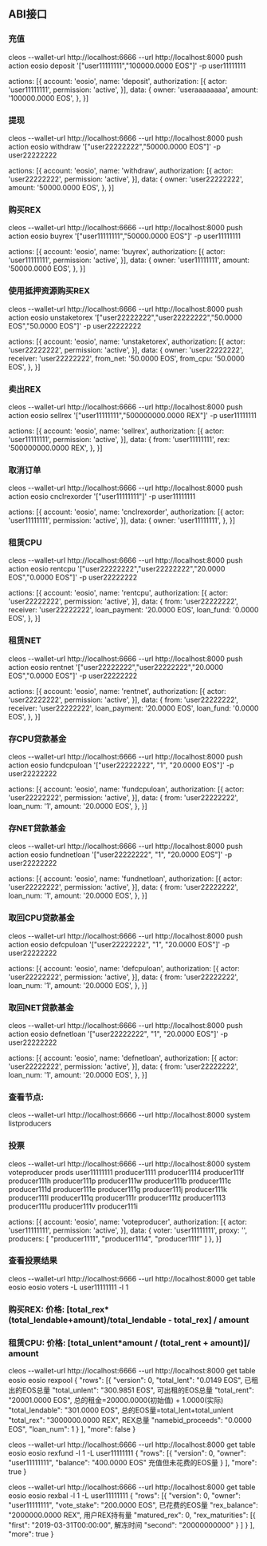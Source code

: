 ## ABI接口<br>
### 充值
cleos  --wallet-url http://localhost:6666 --url http://localhost:8000 push action eosio deposit '["user11111111","100000.0000 EOS"]' -p user11111111

actions: [{
      account: 'eosio',
      name: 'deposit',
      authorization: [{
        actor: 'user11111111',
        permission: 'active',
      }],
      data: {
        owner: 'useraaaaaaaa',
        amount: '100000.0000 EOS',
      },
    }]

### 提现
cleos  --wallet-url http://localhost:6666 --url http://localhost:8000 push action eosio withdraw '["user22222222","50000.0000 EOS"]' -p user22222222

actions: [{
      account: 'eosio',
      name: 'withdraw',
      authorization: [{
        actor: 'user22222222',
        permission: 'active',
      }],
      data: {
        owner: 'user22222222',
        amount: '50000.0000 EOS',
      },
    }]

### 购买REX
cleos  --wallet-url http://localhost:6666 --url http://localhost:8000 push action eosio buyrex '["user11111111","50000.0000 EOS"]' -p user11111111

actions: [{
      account: 'eosio',
      name: 'buyrex',
      authorization: [{
        actor: 'user11111111',
        permission: 'active',
      }],
      data: {
        owner: 'user11111111',
        amount: '50000.0000 EOS',
      },
    }]

### 使用抵押资源购买REX
cleos  --wallet-url http://localhost:6666 --url http://localhost:8000 push action eosio unstaketorex '["user22222222","user22222222","50.0000 EOS","50.0000 EOS"]' -p user22222222

actions: [{
      account: 'eosio',
      name: 'unstaketorex',
      authorization: [{
        actor: 'user22222222',
        permission: 'active',
      }],
      data: {
        owner: 'user22222222',
        receiver: 'user22222222',
	from_net: '50.0000 EOS',
	from_cpu: '50.0000 EOS',
      },
    }]


### 卖出REX
cleos  --wallet-url http://localhost:6666 --url http://localhost:8000 push action eosio sellrex '["user11111111","500000000.0000 REX"]' -p user11111111

actions: [{
      account: 'eosio',
      name: 'sellrex',
      authorization: [{
        actor: 'user11111111',
        permission: 'active',
      }],
      data: {
        from: 'user11111111',
        rex: '500000000.0000 REX',
      },
    }]

### 取消订单
cleos  --wallet-url http://localhost:6666 --url http://localhost:8000 push action eosio cnclrexorder '["user11111111"]' -p user11111111

actions: [{
      account: 'eosio',
      name: 'cnclrexorder',
      authorization: [{
        actor: 'user11111111',
        permission: 'active',
      }],
      data: {
        owner: 'user11111111',
      },
    }]


### 租赁CPU
cleos  --wallet-url http://localhost:6666 --url http://localhost:8000 push action eosio rentcpu '["user22222222","user22222222","20.0000 EOS","0.0000 EOS"]' -p user22222222

actions: [{
      account: 'eosio',
      name: 'rentcpu',
      authorization: [{
        actor: 'user22222222',
        permission: 'active',
      }],
      data: {
        from: 'user22222222',
	receiver: 'user22222222',
        loan_payment: '20.0000 EOS',
	loan_fund: '0.0000 EOS',
      },
    }]

### 租赁NET
cleos  --wallet-url http://localhost:6666 --url http://localhost:8000 push action eosio rentnet '["user22222222","user22222222","20.0000 EOS","0.0000 EOS"]' -p user22222222

actions: [{
      account: 'eosio',
      name: 'rentnet',
      authorization: [{
        actor: 'user22222222',
        permission: 'active',
      }],
      data: {
        from: 'user22222222',
	receiver: 'user22222222',
        loan_payment: '20.0000 EOS',
	loan_fund: '0.0000 EOS',
      },
    }]

### 存CPU贷款基金
cleos  --wallet-url http://localhost:6666 --url http://localhost:8000 push action eosio fundcpuloan '["user22222222", "1", "20.0000 EOS"]' -p user22222222

actions: [{
      account: 'eosio',
      name: 'fundcpuloan',
      authorization: [{
        actor: 'user22222222',
        permission: 'active',
      }],
      data: {
        from: 'user22222222',
	loan_num: '1',
        amount: '20.0000 EOS',
      },
    }]
### 存NET贷款基金
cleos  --wallet-url http://localhost:6666 --url http://localhost:8000 push action eosio fundnetloan '["user22222222", "1", "20.0000 EOS"]' -p user22222222

actions: [{
      account: 'eosio',
      name: 'fundnetloan',
      authorization: [{
        actor: 'user22222222',
        permission: 'active',
      }],
      data: {
        from: 'user22222222',
	loan_num: '1',
        amount: '20.0000 EOS',
      },
    }]

### 取回CPU贷款基金
cleos  --wallet-url http://localhost:6666 --url http://localhost:8000 push action eosio defcpuloan '["user22222222", "1", "20.0000 EOS"]' -p user22222222

actions: [{
      account: 'eosio',
      name: 'defcpuloan',
      authorization: [{
        actor: 'user22222222',
        permission: 'active',
      }],
      data: {
        from: 'user22222222',
	loan_num: '1',
        amount: '20.0000 EOS',
      },
    }]
### 取回NET贷款基金
cleos  --wallet-url http://localhost:6666 --url http://localhost:8000 push action eosio defnetloan '["user22222222", "1", "20.0000 EOS"]' -p user22222222

actions: [{
      account: 'eosio',
      name: 'defnetloan',
      authorization: [{
        actor: 'user22222222',
        permission: 'active',
      }],
      data: {
        from: 'user22222222',
	loan_num: '1',
        amount: '20.0000 EOS',
      },
    }]



### 查看节点:
cleos  --wallet-url http://localhost:6666 --url http://localhost:8000 system listproducers

### 投票
cleos  --wallet-url http://localhost:6666 --url http://localhost:8000 system  voteproducer prods user11111111 producer1111 producer1114 producer111f producer111h producer111p producer111w producer111b producer111c producer111d producer111e producer111g producer111j producer111k producer111l producer111q producer111r producer111z producer1113 producer111u producer111v producer111i

actions: [{
      account: 'eosio',
      name: 'voteproducer',
      authorization: [{
        actor: 'user11111111',
        permission: 'active',
      }],
      data: {
        voter: 'user11111111',
	proxy: '',
        producers: [
              "producer1111",
              "producer1114",
              "producer111f"
            ]
      },
    }]


### 查看投票结果
cleos  --wallet-url http://localhost:6666 --url http://localhost:8000 get table eosio eosio voters -L user11111111 -l 1

### 购买REX: 价格: [total_rex*(total_lendable+amount)/total_lendable - total_rex] / amount
### 租赁CPU: 价格:  [total_unlent*amount / (total_rent + amount)]/ amount
cleos  --wallet-url http://localhost:6666 --url http://localhost:8000 get table eosio eosio rexpool
{
  "rows": [{
      "version": 0,
      "total_lent": "0.0149 EOS",		已租出的EOS总量
      "total_unlent": "300.9851 EOS",		可出租的EOS总量
      "total_rent": "20001.0000 EOS",		总的租金=20000.0000(初始值) + 1.0000(实际)
      "total_lendable": "301.0000 EOS",		总的EOS量=total_lent+total_unlent
      "total_rex": "3000000.0000 REX",		REX总量
      "namebid_proceeds": "0.0000 EOS",
      "loan_num": 1
    }
  ],
  "more": false
}


cleos  --wallet-url http://localhost:6666 --url http://localhost:8000 get table eosio eosio rexfund -l 1 -L user11111111
{
  "rows": [{
      "version": 0,
      "owner": "user11111111",
      "balance": "400.0000 EOS"			充值但未花费的EOS量
    }
  ],
  "more": true
}


cleos  --wallet-url http://localhost:6666 --url http://localhost:8000 get table eosio eosio rexbal -l 1 -L user11111111 
{
  "rows": [{
      "version": 0,
      "owner": "user11111111",
      "vote_stake": "200.0000 EOS",		已花费的EOS量
      "rex_balance": "2000000.0000 REX",	用户REX持有量
      "matured_rex": 0,
      "rex_maturities": [{
          "first": "2019-03-31T00:00:00",	解冻时间
          "second": "20000000000"
        }
      ]
    }
  ],
  "more": true
}







